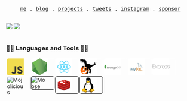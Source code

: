 

<p align="center">
  <samp>
    <a href="#">me</a> .
    <a href="#">blog</a> .
    <a href="#">projects</a> .
    <a href="https://twitter.com/mark_o_grady">tweets</a> .
    <a href="#">instagram</a> .
    <a href="#">sponsor</a>
  </samp>
</p>
<br/>
<div>
    <img align="center" valign="top" src="https://github-readme-stats.anuraghazra1.vercel.app/api?username=markogrady1&show_icons=true&include_all_commits=true&theme=material-palenight&count_private=true" />
    <img align="center" valign="top" src="https://github-readme-stats.vercel.app/api/top-langs/?username=markogrady1&layout=compact&theme=material-palenight&&hide=java,php" />
</div>

<br/>


### 🔧🔨 Languages and Tools 🔧🔨


<img style="margin: 1px; padding-right:1rem; border:1px solid #fff; border-radius:5px;" align="left" alt="JavaScript" width="45px" src="https://raw.githubusercontent.com/github/explore/80688e429a7d4ef2fca1e82350fe8e3517d3494d/topics/javascript/javascript.png" />

<img style="margin: 1px; padding-right:1rem; border:1px solid #fff; border-radius:5px;"  align="left" alt="NodeJS" width="45px" src="https://raw.githubusercontent.com/github/explore/80688e429a7d4ef2fca1e82350fe8e3517d3494d/topics/nodejs/nodejs.png" />

<img style="margin: 1px; padding-right:1rem; border:1px solid #fff; border-radius:5px;"  align="left" alt="ReactJS" width="45px" src="https://raw.githubusercontent.com/github/explore/80688e429a7d4ef2fca1e82350fe8e3517d3494d/topics/react/react.png" />

<img style="margin: 1px; padding-right:1rem; border:1px solid #fff; border-radius:5px;"  align="left" alt="Perl" width="45px" src="https://raw.githubusercontent.com/github/explore/80688e429a7d4ef2fca1e82350fe8e3517d3494d/topics/perl/perl.png"
/>

<img style="margin: 1px; padding-right:1rem; border:1px solid #fff; border-radius:5px;"  align="left" alt="MongoDB" width="45px" src="https://raw.githubusercontent.com/github/explore/80688e429a7d4ef2fca1e82350fe8e3517d3494d/topics/mongodb/mongodb.png" />

<img style="margin: 1px; padding-right:1rem; border:1px solid #fff; border-radius:5px;" align="left" alt="MySQL" width="45px" src="https://raw.githubusercontent.com/github/explore/80688e429a7d4ef2fca1e82350fe8e3517d3494d/topics/mysql/mysql.png" />

<img style="margin: 1px; padding-right:1rem; border:1px solid #fff; border-radius:5px;"  align="left" alt="ExpressJS" width="45px" src="https://raw.githubusercontent.com/github/explore/80688e429a7d4ef2fca1e82350fe8e3517d3494d/topics/express/express.png" />

<img style="margin: 1px; padding-right:1rem; border:1px solid #fff; border-radius:5px;"  align="left" alt="Mojolicious" width="45px" src="https://avatars.githubusercontent.com/u/2388868?s=200&v=4" />


<img style="margin: 1px; padding-right:1rem; border:1px solid #000; border-radius:5px;"  align="left" alt="Moose" width="45px" src="https://avatars.githubusercontent.com/u/71921?s=200&v=4" />

<img style="margin: 1px; padding-right:1rem; border:1px solid #000; border-radius:5px;" align="left" alt="Redis" width="45px" src="https://raw.githubusercontent.com/github/explore/80688e429a7d4ef2fca1e82350fe8e3517d3494d/topics/redis/redis.png"/>

<img style="margin: 1px; padding-right:1rem; border:1px solid #000; border-radius:5px;"  align="left" alt="Linux" width="45px" src="https://raw.githubusercontent.com/github/explore/80688e429a7d4ef2fca1e82350fe8e3517d3494d/topics/linux/linux.png"/>
